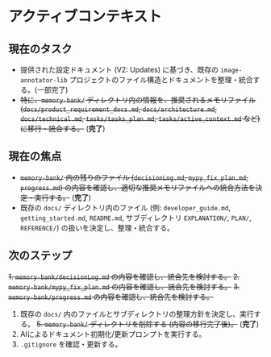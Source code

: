 # アクティブコンテキスト

## 現在のタスク

- 提供された設定ドキュメント (V2: Updates) に基づき、既存の `image-annotator-lib` プロジェクトのファイル構造とドキュメントを整理・統合する。(一部完了)
- ~~特に、`memory-bank/` ディレクトリ内の情報を、推奨されるメモリファイル (`docs/product_requirement_docs.md`, `docs/architecture.md`, `docs/technical.md`, `tasks/tasks_plan.md`, `tasks/active_context.md` など) に移行・統合する。~~ (**完了**)

## 現在の焦点

- ~~`memory-bank/` 内の残りのファイル (`decisionLog.md`, `mypy_fix_plan.md`, `progress.md`) の内容を確認し、適切な推奨メモリファイルへの統合方法を決定・実行する。~~ (**完了**)
- 既存の `docs/` ディレクトリ内のファイル (例: `developer_guide.md`, `getting_started.md`, `README.md`, サブディレクトリ `EXPLANATION/`, `PLAN/`, `REFERENCE/`) の扱いを決定し、整理・統合する。

## 次のステップ

~~1.  `memory-bank/decisionLog.md` の内容を確認し、統合先を検討する。~~
~~2.  `memory-bank/mypy_fix_plan.md` の内容を確認し、統合先を検討する。~~
~~3.  `memory-bank/progress.md` の内容を確認し、統合先を検討する。~~
1.  既存の `docs/` 内のファイルとサブディレクトリの整理方針を決定し、実行する。
~~5.  `memory-bank/` ディレクトリを削除する (内容の移行完了後)。~~ (**完了**)
2.  AIによるドキュメント初期化/更新プロンプトを実行する。
3.  `.gitignore` を確認・更新する。